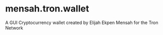 # mensah.tron.wallet
A GUI Cryptocurrency wallet created by Elijah Ekpen Mensah for the Tron Network

